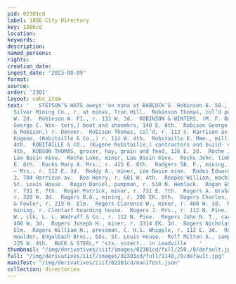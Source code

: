 ```yaml
---
pid: 02301cd
label: 1886 City Directory
key: 1886cd
location: 
keywords: 
description: 
named_persons: 
rights: 
creation_date: 
ingest_date: '2023-08-09'
format: 
source: 
order: '2301'
layout: cmhc_item
text: '   STETSON’S HATS aweys''on nana et BABCOCK’S  Robinson 8. 58., sup’t Iron
  Silver Mining Co., r. at mines, Tron Hill.  Robinson Thomas, col’d porter, r. 118
  W. 2d.  Robinson W. FI., r. 133 W. 3d.  ROBINSON & WINTERS, (M. F. Robinson and
  George C. Win- ters,) boot and shoemkrs, 140 E. 6th.  Robison George M., (Stevenson
  & Robison,) r. Denver.  Robison Thomas, col’d, r. 113 S. Harrison av.  Robitaille
  Kugene, (Robitaille & Co.,) r. 111 W. 4th.  Robitaille E. Mme., millinery, 111 W.
  4th.  ROBITAILLE & CO., (Kugene Robitaille,) contractors and build- ers, 129 W.
  4th,  ROBSON THOMAS, grocer, hay, grain and feed, 126 E. 3d.  Roche James, miner,
  Lee Basin mine.  Roche Luke, miner, Lee Basin mine.  Rocks John, timbérman, r. 415
  E. 6th.  Rocks Mary A. Mrs., r. 415 E. 6th.  Rodgers 5B. F., mining, r. Quincy blk.  Rodgers
  — Mrs., r. 112 E. 3d.  Roddy A., miner, Lee Basin mine.  Rodes Edward, driver, Hose
  3, 704 Harrison av.  Roe Henry, r. 601 W. 4th.  Roepke William, machinist, bds.
  St. Louis House.  Rogan Daniel, pumpman, r. 510 N. Hemlock.  Rogan Edward, miner,
  r. 731 E. 7th.  Rogan Patrick, miner, r. 731 E. 7th.  Rogers A. Graham, mining,
  r. 328 W. 3d.  Rogers B.8., mining, r. 300 EK. 8th.  Rogers Charles, clk, Kostitch
  & Fowler, r. 219 W. Elm.  Rogers Clarence W., miner, r. 400 W. 3d.  Rogers Henry,
  mining, r. Clontarf boarding house.  Rogers J. Mrs., r. 112 N. Pine.  Rogers James
  W., clk, L. L. Wodruff & Co., r. 112 N. Pine.  Rogers John N. T., carpenter. r.
  400 W. 3d.  Rogers Joseph H., miner, r. 3314 EK. 3d.  Rogers Nicholas, r. 219 W.
  Elm.  Rogers William H., pressman, C. H.S. Whipple, r. 112 E. 3d.  Rogerson Joseph,
  moulder, Engelbach Bros., bds. St. Louis House.  Rolf Milton A., sampler, r. rear
  225 W. 4th.  BUCK & STEEL,* "sts. sozect.. in Leadville    '
thumbnail: "/img/derivatives/iiif/images/02301cd/full/250,/0/default.jpg"
full: "/img/derivatives/iiif/images/02301cd/full/1140,/0/default.jpg"
manifest: "/img/derivatives/iiif/02301cd/manifest.json"
collection: directories
---
```

